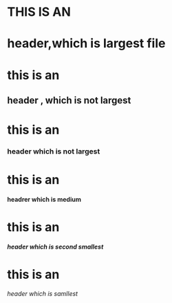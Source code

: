 # THIS IS AN <h1> header,which is largest file
  # this is an <h2> header , which is not largest
  # this is an<h3>header which is not largest
  # this is an <h4> headrer which is medium
  # this is an<h5> header which is second smallest
  # this is an <h6> header which is samllest
